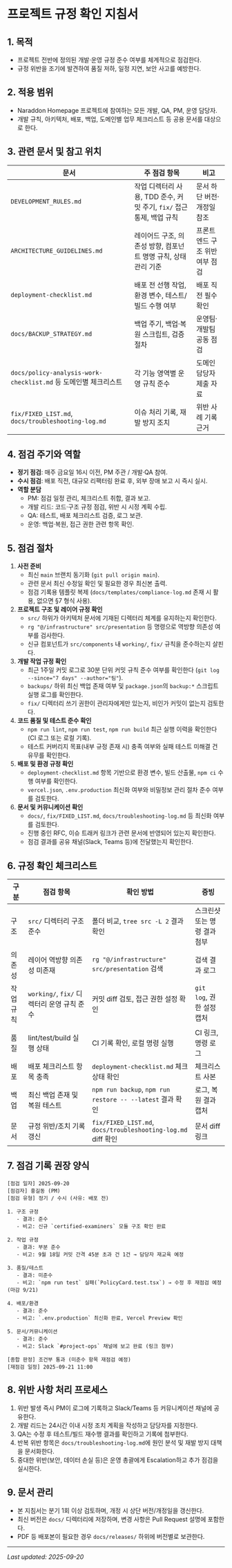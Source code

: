 # 프로젝트 규정 확인 지침서

## 1. 목적
- 프로젝트 전반에 정의된 개발·운영 규정 준수 여부를 체계적으로 점검한다.
- 규정 위반을 조기에 발견하여 품질 저하, 일정 지연, 보안 사고를 예방한다.

## 2. 적용 범위
- Naraddon Homepage 프로젝트에 참여하는 모든 개발, QA, PM, 운영 담당자.
- 개발 규칙, 아키텍처, 배포, 백업, 도메인별 업무 체크리스트 등 공용 문서를 대상으로 한다.

## 3. 관련 문서 및 참고 위치
| 문서 | 주 점검 항목 | 비고 |
| --- | --- | --- |
| `DEVELOPMENT_RULES.md` | 작업 디렉터리 사용, TDD 준수, 커밋 주기, `fix/` 접근 통제, 백업 규칙 | 문서 하단 버전·개정일 참조 |
| `ARCHITECTURE_GUIDELINES.md` | 레이어드 구조, 의존성 방향, 컴포넌트 명명 규칙, 상태 관리 기준 | 프론트엔드 구조 위반 여부 점검 |
| `deployment-checklist.md` | 배포 전 선행 작업, 환경 변수, 테스트/빌드 수행 여부 | 배포 직전 필수 확인 |
| `docs/BACKUP_STRATEGY.md` | 백업 주기, 백업·복원 스크립트, 검증 절차 | 운영팀·개발팀 공동 점검 |
| `docs/policy-analysis-work-checklist.md` 등 도메인별 체크리스트 | 각 기능 영역별 운영 규칙 준수 | 도메인 담당자 제출 자료 |
| `fix/FIXED_LIST.md`, `docs/troubleshooting-log.md` | 이슈 처리 기록, 재발 방지 조치 | 위반 사례 기록 근거 |

## 4. 점검 주기와 역할
- **정기 점검**: 매주 금요일 16시 이전, PM 주관 / 개발·QA 참여.
- **수시 점검**: 배포 직전, 대규모 리팩터링 완료 후, 외부 장애 보고 시 즉시 실시.
- **역할 분담**
  - PM: 점검 일정 관리, 체크리스트 취합, 결과 보고.
  - 개발 리드: 코드·구조 규정 점검, 위반 시 시정 계획 수립.
  - QA: 테스트, 배포 체크리스트 검증, 로그 보관.
  - 운영: 백업·복원, 접근 권한 관련 항목 확인.

## 5. 점검 절차
1. **사전 준비**
   - 최신 `main` 브랜치 동기화 (`git pull origin main`).
   - 관련 문서 최신 수정일 확인 및 필요한 경우 최신본 출력.
   - 점검 기록용 템플릿 복제 (`docs/templates/compliance-log.md` 존재 시 활용, 없으면 §7 형식 사용).
2. **프로젝트 구조 및 레이어 규정 확인**
   - `src/` 하위가 아키텍처 문서에 기재된 디렉터리 체계를 유지하는지 확인한다.
   - `rg "@/infrastructure" src/presentation` 등 명령으로 역방향 의존성 여부를 검사한다.
   - 신규 컴포넌트가 `src/components` 내 `working/`, `fix/` 규칙을 준수하는지 살핀다.
3. **개발 작업 규정 확인**
   - 최근 1주일 커밋 로그로 30분 단위 커밋 규칙 준수 여부를 확인한다 (`git log --since="7 days" --author="팀"`).
   - `backups/` 하위 최신 백업 존재 여부 및 `package.json`의 `backup:*` 스크립트 실행 로그를 확인한다.
   - `fix/` 디렉터리 쓰기 권한이 관리자에게만 있는지, 비인가 커밋이 없는지 검토한다.
4. **코드 품질 및 테스트 준수 확인**
   - `npm run lint`, `npm run test`, `npm run build` 최근 실행 이력을 확인한다 (CI 로그 또는 로컬 기록).
   - 테스트 커버리지 목표(내부 규정 존재 시) 충족 여부와 실패 테스트 미해결 건 유무를 확인한다.
5. **배포 및 환경 규정 확인**
   - `deployment-checklist.md` 항목 기반으로 환경 변수, 빌드 산출물, `npm ci` 수행 여부를 확인한다.
   - `vercel.json`, `.env.production` 최신화 여부와 비밀정보 관리 절차 준수 여부를 검토한다.
6. **문서 및 커뮤니케이션 확인**
   - `docs/`, `fix/FIXED_LIST.md`, `docs/troubleshooting-log.md` 등 최신화 여부를 검토한다.
   - 진행 중인 RFC, 이슈 트래커 링크가 관련 문서에 반영되어 있는지 확인한다.
   - 점검 결과를 공유 채널(Slack, Teams 등)에 전달했는지 확인한다.

## 6. 규정 확인 체크리스트
| 구분 | 점검 항목 | 확인 방법 | 증빙 |
| --- | --- | --- | --- |
| 구조 | `src/` 디렉터리 구조 준수 | 폴더 비교, `tree src -L 2` 결과 확인 | 스크린샷 또는 명령 결과 첨부 |
| 의존성 | 레이어 역방향 의존성 미존재 | `rg "@/infrastructure" src/presentation` 검색 | 검색 결과 로그 |
| 작업 규칙 | `working/`, `fix/` 디렉터리 운영 규칙 준수 | 커밋 diff 검토, 접근 권한 설정 확인 | `git log`, 권한 설정 캡처 |
| 품질 | lint/test/build 실행 상태 | CI 기록 확인, 로컬 명령 실행 | CI 링크, 명령 로그 |
| 배포 | 배포 체크리스트 항목 충족 | `deployment-checklist.md` 체크 상태 확인 | 체크리스트 사본 |
| 백업 | 최신 백업 존재 및 복원 테스트 | `npm run backup`, `npm run restore -- --latest` 결과 확인 | 로그, 복원 결과 캡처 |
| 문서 | 규정 위반/조치 기록 갱신 | `fix/FIXED_LIST.md`, `docs/troubleshooting-log.md` diff 확인 | 문서 diff 링크 |

## 7. 점검 기록 권장 양식
```text
[점검 일자] 2025-09-20
[점검자] 홍길동 (PM)
[점검 유형] 정기 / 수시 (사유: 배포 전)

1. 구조 규정
   - 결과: 준수
   - 비고: 신규 `certified-examiners` 모듈 구조 확인 완료

2. 작업 규정
   - 결과: 부분 준수
   - 비고: 9월 18일 커밋 간격 45분 초과 건 1건 → 담당자 재교육 예정

3. 품질/테스트
   - 결과: 미준수
   - 비고: `npm run test` 실패(`PolicyCard.test.tsx`) → 수정 후 재점검 예정 (마감 9/21)

4. 배포/환경
   - 결과: 준수
   - 비고: `.env.production` 최신화 완료, Vercel Preview 확인

5. 문서/커뮤니케이션
   - 결과: 준수
   - 비고: Slack `#project-ops` 채널에 보고 완료 (링크 첨부)

[종합 판정] 조건부 통과 (미준수 항목 재점검 예정)
[재점검 일정] 2025-09-21 11:00
```

## 8. 위반 사항 처리 프로세스
1. 위반 발생 즉시 PM이 로그에 기록하고 Slack/Teams 등 커뮤니케이션 채널에 공유한다.
2. 개발 리드는 24시간 이내 시정 조치 계획을 작성하고 담당자를 지정한다.
3. QA는 수정 후 테스트/빌드 재수행 결과를 확인하고 기록에 첨부한다.
4. 반복 위반 항목은 `docs/troubleshooting-log.md`에 원인 분석 및 재발 방지 대책을 문서화한다.
5. 중대한 위반(보안, 데이터 손실 등)은 운영 총괄에게 Escalation하고 추가 점검을 실시한다.

## 9. 문서 관리
- 본 지침서는 분기 1회 이상 검토하며, 개정 시 상단 버전/개정일을 갱신한다.
- 최신 버전은 `docs/` 디렉터리에 저장하며, 변경 사항은 Pull Request 설명에 포함한다.
- PDF 등 배포본이 필요한 경우 `docs/releases/` 하위에 버전별로 보관한다.

---

_Last updated: 2025-09-20_
